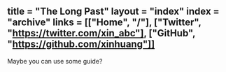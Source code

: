 title = "The Long Past"
layout = "index"
index = "archive"
links = [["Home", "/"], ["Twitter", "https://twitter.com/xin_abc"], ["GitHub", "https://github.com/xinhuang"]]
---

Maybe you can use some guide?
